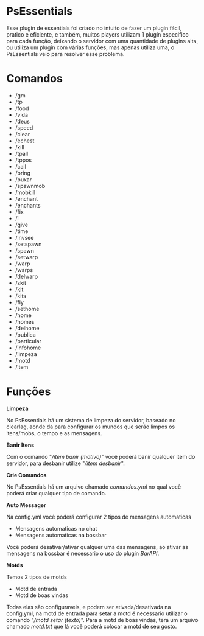 # PsEssentials
Esse plugin de essentials foi criado no intuito de fazer um plugin fácil, pratico e eficiente, e também, muitos players utilizam 1 plugin
especifico para cada função, deixando o servidor com uma quantidade de plugins alta, ou utiliza um plugin com várias funções, mas apenas utiliza uma,
o PsEssentials veio para resolver esse problema.

# Comandos

 - /gm
 - /tp
 - /food
 - /vida
 - /deus
 - /speed
 - /clear
 - /echest
 - /kill
 - /tpall
 - /tppos
 - /call
 - /bring
 - /puxar
 - /spawnmob
 - /mobkill
 - /enchant
 - /enchants
 - /fix
 - /i
 - /give
 - /time
 - /invsee
 - /setspawn
 - /spawn
 - /setwarp
 - /warp
 - /warps
 - /delwarp
 - /skit
 - /kit
 - /kits
 - /fly
 - /sethome
 - /home
 - /homes
 - /delhome
 - /publica
 - /particular
 - /infohome
 - /limpeza
 - /motd
 - /item
 
# Funções

**Limpeza**  

No PsEssentials há um sistema de limpeza do servidor, baseado no clearlag, aonde da para configurar os mundos que serão limpos os itens/mobs,
o tempo e as mensagens.

**Banir Itens**  

Com o comando "*/item banir (motivo)*" você poderá banir qualquer item do servidor, para desbanir utilize "*/item desbanir*".

**Crie Comandos**  

No PsEssentials há um arquivo chamado *comandos.yml* no qual você poderá criar qualquer tipo de comando.

**Auto Messager**  

Na config.yml você poderá configurar 2 tipos de mensagens automaticas 

- Mensagens automaticas no chat
- Mensagens automaticas na bossbar

Você poderá desativar/ativar qualquer uma das mensagens, ao ativar as mensagens na bossbar é necessario o uso do plugin *BarAPI*.

**Motds**  

Temos 2 tipos de motds

- Motd de entrada
- Motd de boas vindas

Todas elas são configuraveis, e podem ser ativada/desativada na config.yml, na motd de entrada para setar a motd é necessario utilizar
o comando "*/motd setar (texto)*". Para a motd de boas vindas, terá um arquivo chamado *motd.txt* que lá você poderá colocar a motd de seu gosto.



